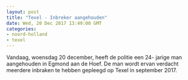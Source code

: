 ```yaml
---
layout: post
title: "Texel - Inbreker aangehouden"
date: Wed, 20 Dec 2017 13:49:00 GMT
categories: 
- noord-holland 
- texel 
---
```


Vandaag, woensdag 20 december, heeft de politie een 24- jarige man aangehouden in Egmond aan de Hoef. De man wordt ervan verdacht meerdere inbraken te hebben gepleegd op Texel in september 2017.
